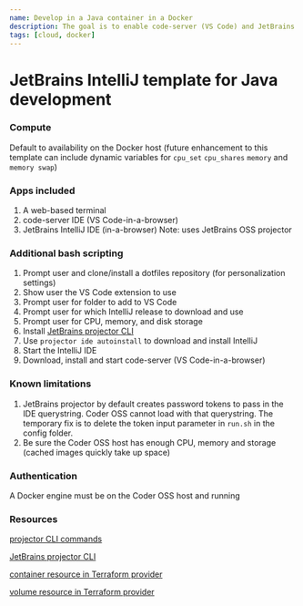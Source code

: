 ```yaml
---
name: Develop in a Java container in a Docker
description: The goal is to enable code-server (VS Code) and JetBrains IntelliJ
tags: [cloud, docker]
---
```


# JetBrains IntelliJ template for Java development

### Compute
Default to availability on the Docker host 
(future enhancement to this template can include dynamic variables for `cpu_set` `cpu_shares` `memory` and `memory swap`)

### Apps included
1. A web-based terminal
1. code-server IDE (VS Code-in-a-browser)
1. JetBrains IntelliJ IDE (in-a-browser) Note: uses JetBrains OSS projector

### Additional bash scripting
1. Prompt user and clone/install a dotfiles repository (for personalization settings)
1. Show user the VS Code extension to use
1. Prompt user for folder to add to VS Code
1. Prompt user for which IntelliJ release to download and use
1. Prompt user for CPU, memory, and disk storage
1. Install [JetBrains projector CLI](https://github.com/JetBrains/projector-installer#Installation)
1. Use `projector ide autoinstall` to download and install IntelliJ
1. Start the IntelliJ IDE
1. Download, install and start code-server (VS Code-in-a-browser)

### Known limitations
1. JetBrains projector by default creates password tokens to pass in the IDE querystring. Coder OSS cannot load with that querystring. The temporary fix is to delete the token input parameter in `run.sh` in the config folder.
1. Be sure the Coder OSS host has enough CPU, memory and storage (cached images quickly take up space)

### Authentication

A Docker engine must be on the Coder OSS host and running

### Resources
[projector CLI commands](https://github.com/JetBrains/projector-installer/blob/master/COMMANDS.md)

[JetBrains projector CLI](https://github.com/JetBrains/projector-installer#Installation)

[container resource in Terraform provider](https://registry.terraform.io/providers/kreuzwerker/docker/latest/docs/resources/container)

[volume resource in Terraform provider](https://registry.terraform.io/providers/kreuzwerker/docker/latest/docs/resources/volume)